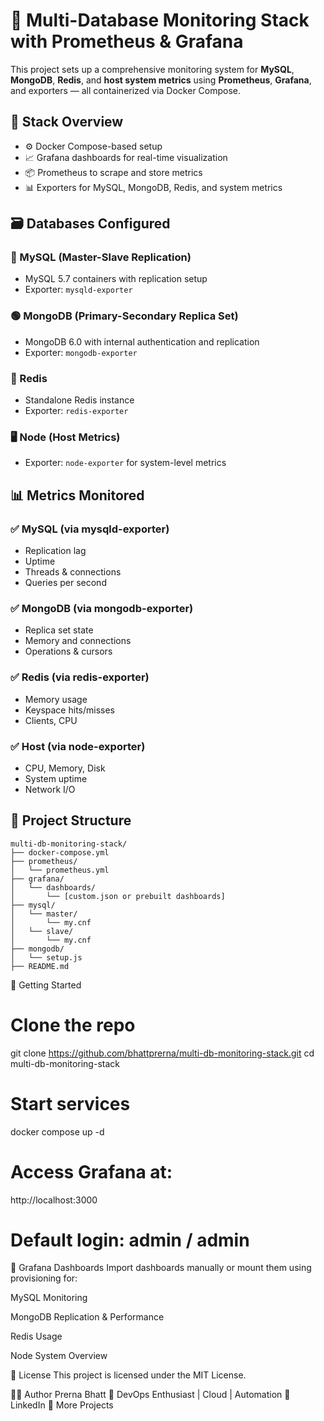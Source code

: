 # 📡 Multi-Database Monitoring Stack with Prometheus & Grafana

This project sets up a comprehensive monitoring system for **MySQL**, **MongoDB**, **Redis**, and **host system metrics** using **Prometheus**, **Grafana**, and exporters — all containerized via Docker Compose.

## 🐳 Stack Overview

- ⚙️ Docker Compose-based setup
- 📈 Grafana dashboards for real-time visualization
- 📦 Prometheus to scrape and store metrics
- 📊 Exporters for MySQL, MongoDB, Redis, and system metrics

## 🗃️ Databases Configured

### 🔵 MySQL (Master-Slave Replication)
- MySQL 5.7 containers with replication setup
- Exporter: `mysqld-exporter`

### 🟢 MongoDB (Primary-Secondary Replica Set)
- MongoDB 6.0 with internal authentication and replication
- Exporter: `mongodb-exporter`

### 🔴 Redis
- Standalone Redis instance
- Exporter: `redis-exporter`

### 🖥️ Node (Host Metrics)
- Exporter: `node-exporter` for system-level metrics

## 📊 Metrics Monitored

### ✅ MySQL (via mysqld-exporter)
- Replication lag  
- Uptime  
- Threads & connections  
- Queries per second  

### ✅ MongoDB (via mongodb-exporter)
- Replica set state  
- Memory and connections  
- Operations & cursors  

### ✅ Redis (via redis-exporter)
- Memory usage  
- Keyspace hits/misses  
- Clients, CPU  

### ✅ Host (via node-exporter)
- CPU, Memory, Disk  
- System uptime  
- Network I/O  

## 📂 Project Structure

```plaintext
multi-db-monitoring-stack/
├── docker-compose.yml
├── prometheus/
│   └── prometheus.yml
├── grafana/
│   └── dashboards/
│       └── [custom.json or prebuilt dashboards]
├── mysql/
│   └── master/
│       └── my.cnf
│   └── slave/
│       └── my.cnf
├── mongodb/
│   └── setup.js
├── README.md
```
🚀 Getting Started
# Clone the repo
git clone https://github.com/bhattprerna/multi-db-monitoring-stack.git
cd multi-db-monitoring-stack

# Start services
docker compose up -d

# Access Grafana at:
http://localhost:3000
# Default login: admin / admin

🧩 Grafana Dashboards
Import dashboards manually or mount them using provisioning for:

MySQL Monitoring

MongoDB Replication & Performance

Redis Usage

Node System Overview

📜 License
This project is licensed under the MIT License.

🙋‍♀️ Author
Prerna Bhatt
💼 DevOps Enthusiast | Cloud | Automation
🔗 LinkedIn
📁 More Projects

